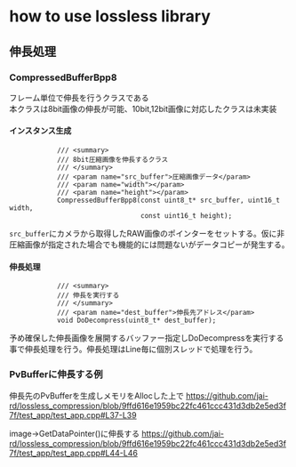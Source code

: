 # how to use lossless library

## 伸長処理
### CompressedBufferBpp8
フレーム単位で伸長を行うクラスである  
本クラスは8bit画像の伸長が可能、10bit,12bit画像に対応したクラスは未実装

#### インスタンス生成
```
            /// <summary>
            /// 8bit圧縮画像を伸長するクラス
            /// </summary>
            /// <param name="src_buffer">圧縮画像データ</param>
            /// <param name="width"></param>
            /// <param name="height"></param>
            CompressedBufferBpp8(const uint8_t* src_buffer, uint16_t width,
                                 const uint16_t height);
```

`src_buffer`にカメラから取得したRAW画像のポインターをセットする。仮に非圧縮画像が指定された場合でも機能的には問題ないがデータコピーが発生する。

#### 伸長処理

```
            /// <summary>
            /// 伸長を実行する
            /// </summary>
            /// <param name="dest_buffer">伸長先アドレス</param>
            void DoDecompress(uint8_t* dest_buffer);
```
予め確保した伸長画像を展開するバッファー指定しDoDecompressを実行する事で伸長処理を行う。伸長処理はLine毎に個別スレッドで処理を行う。


### PvBufferに伸長する例
伸長先のPvBufferを生成しメモリをAllocした上で
https://github.com/jai-rd/lossless_compression/blob/9ffd616e1959bc22fc461ccc431d3db2e5ed3f7f/test_app/test_app.cpp#L37-L39

image->GetDataPointer()に伸長する
https://github.com/jai-rd/lossless_compression/blob/9ffd616e1959bc22fc461ccc431d3db2e5ed3f7f/test_app/test_app.cpp#L44-L46

